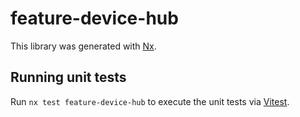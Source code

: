 # feature-device-hub

This library was generated with [Nx](https://nx.dev).

## Running unit tests

Run `nx test feature-device-hub` to execute the unit tests via [Vitest](https://vitest.dev/).
